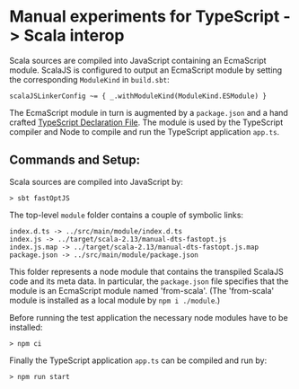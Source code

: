 Manual experiments for TypeScript -> Scala interop
===

Scala sources are compiled into JavaScript containing an EcmaScript module. ScalaJS is configured to output an EcmaScript module by setting the corresponding `ModuleKind` in `build.sbt`:
 
```
scalaJSLinkerConfig ~= { _.withModuleKind(ModuleKind.ESModule) }
```

The EcmaScript module in turn is augmented by a `package.json` and a hand crafted [TypeScript Declaration File](https://www.typescriptlang.org/docs/handbook/declaration-files/introduction.html). The module is used by the TypeScript compiler and Node to compile and run the TypeScript application `app.ts`.

Commands and Setup:
---

Scala sources are compiled into JavaScript by:

```
> sbt fastOptJS
```

The top-level `module` folder contains a couple of symbolic links:

```
index.d.ts -> ../src/main/module/index.d.ts
index.js -> ../target/scala-2.13/manual-dts-fastopt.js
index.js.map -> ../target/scala-2.13/manual-dts-fastopt.js.map
package.json -> ../src/main/module/package.json
```

This folder represents a node module that contains the transpiled ScalaJS code and its meta data. In particular, the `package.json` file specifies that the module is an EcmaScript module named 'from-scala'. (The 'from-scala' module is installed as a local module by `npm i ./module`.)

Before running the test application the necessary node modules have to be installed:

```
> npm ci
```

Finally the TypeScript application `app.ts` can be compiled and run by:

```
> npm run start
```
